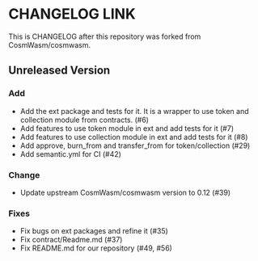 # CHANGELOG LINK
This is CHANGELOG after this repository was forked from CosmWasm/cosmwasm.

## Unreleased Version
### Add
- Add the ext package and tests for it. It is a wrapper to use token and collection module from contracts. (#6)
- Add features to use token module in ext and add tests for it (#7)
- Add features to use collection module in ext and add tests for it (#8)
- Add approve, burn_from and transfer_from for token/collection (#29)
- Add semantic.yml for CI (#42)

### Change
- Update upstream CosmWasm/cosmwasm version to 0.12 (#39)

### Fixes
- Fix bugs on ext packages and refine it (#35)
- Fix contract/Readme.md (#37)
- Fix README.md for our repository (#49, #56)
